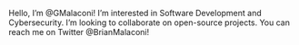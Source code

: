 Hello, I’m @GMalaconi!
I’m interested in Software Development and Cybersecurity.
I’m looking to collaborate on open-source projects.
You can reach me on Twitter @BrianMalaconi!
